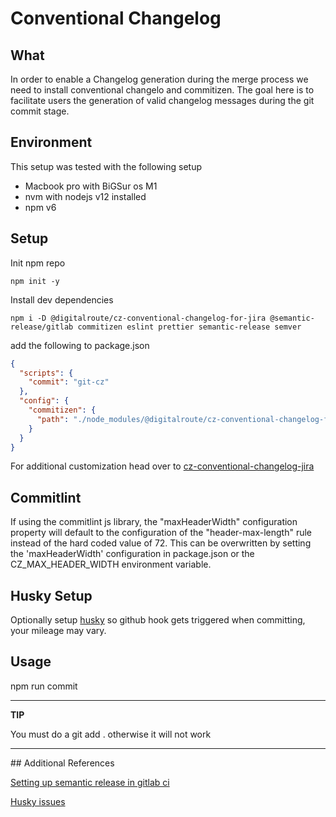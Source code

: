 # Conventional Changelog


## What

In order to enable a Changelog generation during the merge process we need to install conventional changelo and commitizen. The goal
here is to facilitate users the generation of valid changelog messages during the git commit stage.

## Environment

This setup was tested with the following setup

* Macbook pro with BiGSur os M1
* nvm with nodejs v12 installed
* npm v6

## Setup

Init npm repo

```shell
npm init -y
````

Install dev dependencies

```shell
npm i -D @digitalroute/cz-conventional-changelog-for-jira @semantic-release/gitlab commitizen eslint prettier semantic-release semver
```

add the following to package.json

```json
{
  "scripts": {
    "commit": "git-cz"
  },
  "config": {
    "commitizen": {
      "path": "./node_modules/@digitalroute/cz-conventional-changelog-for-jira"
    }
  }
}
```

For additional customization head over to [cz-conventional-changelog-jira](https://github.com/digitalroute/cz-conventional-changelog-for-jira)

## Commitlint

If using the commitlint js library, the "maxHeaderWidth" configuration property will default to the configuration of the "header-max-length" rule instead of the hard coded value of 72. This can be overwritten by setting the 'maxHeaderWidth' configuration in package.json or the CZ_MAX_HEADER_WIDTH environment variable.

## Husky Setup

Optionally setup [husky](https://typicode.github.io/husky/#/) so github hook gets triggered when committing, your mileage may vary.

## Usage

npm run commit

---
**TIP**

You must do a git add . otherwise it will not work

---


## Additional References

[Setting up semantic release in gitlab ci](https://semantic-release.gitbook.io/semantic-release/recipes/recipes/gitlab-ci)

[Husky issues](https://github.com/typicode/husky/issues/862)